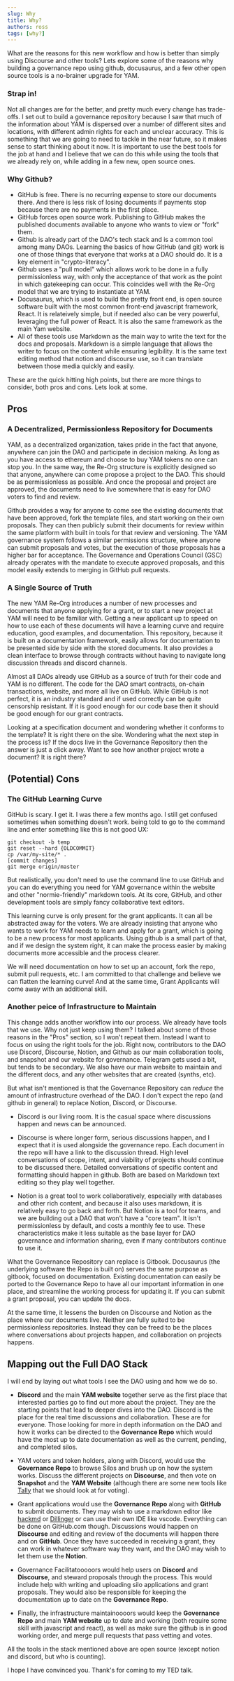 ```yaml
---
slug: Why
title: Why?
authors: ross
tags: [why?]
---
```


What are the reasons for this new workflow and how is better than simply using Discourse and other tools? Lets explore some of the reasons why building a governance repo using github, docusaurus, and a few other open source tools is a no-brainer upgrade for YAM.

### Strap in!

<!--truncate-->

Not all changes are for the better, and pretty much every change has trade-offs. I set out to build a governance repository because I saw that much of the information about YAM is dispersed over a number of different sites and locations, with different admin rights for each and unclear accuracy. This is something that we are going to need to tackle in the near future, so it makes sense to start thinking about it now. It is important to use the best tools for the job at hand and I believe that we can do this while using the tools that we already rely on, while adding in a few new, open source ones.

### Why Github?

- GitHub is free. There is no recurring expense to store our documents there. And there is less risk of losing documents if payments stop because there are no payments in the first place.
- GitHub forces open source work. Publishing to GitHub makes the published documents available to anyone who wants to view or "fork" them.
- Github is already part of the DAO's tech stack and is a common tool among many DAOs. Learning the basics of how GitHub (and git) work is one of those things that everyone that works at a DAO should do. It is a key element in "crypto-literacy".
- Github uses a "pull model" which allows work to be done in a fully permissionless way, with only the acceptance of that work as the point in which gatekeeping can occur. This coincides well with the Re-Org model that we are trying to instantiate at YAM.
- Docusaurus, which is used to build the pretty front end, is open source software built with the most common front-end javascript framework, React. It is relateively simple, but if needed also can be very powerful, leveraging the full power of React. It is also the same framework as the main Yam website.
- All of these tools use Markdown as the main way to write the text for the docs and proposals. Markdown is a simple language that allows the writer to focus on the content while ensuring legibility. It is the same text editing method that notion and discourse use, so it can translate between those media quickly and easily.

These are the quick hitting high points, but there are more things to consider, both pros and cons. Lets look at some.

## Pros

### A Decentralized, Permissionless Repository for Documents

YAM, as a decentralized organization, takes pride in the fact that anyone, anywhere can join the DAO and participate in decision making. As long as you have access to ethereum and choose to buy YAM tokens no one can stop you. In the same way, the Re-Org structure is explicitly designed so that anyone, anywhere can come propose a project to the DAO. This should be as permissionless as possible. And once the proposal and project are approved, the documents need to live somewhere that is easy for DAO voters to find and review.

Github provides a way for anyone to come see the existing documents that have been approved, fork the template files, and start working on their own proposals. They can then publicly submit their documents for review within the same platform with built in tools for that review and versioning. The YAM governance system follows a similar permissions structure, where anyone can submit proposals and votes, but the execution of those proposals has a higher bar for acceptance. The Governance and Operations Council (GSC) already operates with the mandate to execute approved proposals, and this model easily extends to merging in GitHub pull requests.

### A Single Source of Truth

The new YAM Re-Org introduces a number of new processes and documents that anyone applying for a grant, or to start a new project at YAM will need to be familiar with. Getting a new applicant up to speed on how to use each of these documents will have a learning curve and require education, good examples, and documentation. This repository, because it is built on a documentation framework, easily allows for documentation to be presented side by side with the stored documents. It also provides a clean interface to browse through contracts without having to navigate long discussion threads and discord channels.

Almost all DAOs already use GitHub as a source of truth for their code and YAM is no different. The code for the DAO smart contracts, on-chain transactions, website, and more all live on GitHub. While GitHub is not perfect, it is an industry standard and if used correctly can be quite censorship resistant. If it is good enough for our code base then it should be good enough for our grant contracts.

Looking at a specification document and wondering whether it conforms to the template? It is right there on the site. Wondering what the next step in the process is? If the docs live in the Governance Repository then the answer is just a click away. Want to see how another project wrote a document? It is right there?

## (Potential) Cons

### The GitHub Learning Curve

GitHub is scary. I get it. I was there a few months ago. I still get confused sometimes when something doesn't work. being told to go to the command line and enter something like this is not good UX:

```
git checkout -b temp
git reset --hard {OLDCOMMIT}
cp /var/my-site/* .
[commit changes]
git merge origin/master
```

But realistically, you don't need to use the command line to use GitHub and you can do everything you need for YAM governance within the website and other "normie-friendly" markdown tools. At its core, GitHub, and other development tools are simply fancy collaborative text editors. 

This learning curve is only present for the grant applicants. It can all be abstracted away for the voters. We are already insisting that anyone who wants to work for YAM needs to learn and apply for a grant, which is going to be a new process for most applicants. Using github is a small part of that, and if we design the system right, it can make the process easier by making documents more accessible and the process clearer.

We will need documentation on how to set up an account, fork the repo, submit pull requests, etc. I am committed to that challenge and believe we can flatten the learning curve! And at the same time, Grant Applicants will come away with an additional skill.

### Another peice of Infrastructure to Maintain

This change adds another workflow into our process. We already have tools that we use. Why not just keep using them? I talked about some of those reasons in the "Pros" section, so I won't repeat them. Instead I want to focus on using the right tools for the job. Right now, contributors to the DAO use Discord, Discourse, Notion, and Github as our main collaboration tools, and snapshot and our website for governance. Telegram gets used a bit, but tends to be secondary. We also have our main website to maintain and the different docs, and any other websites that are created (synths, etc).

But what isn't mentioned is that the Governance Repository can *reduce* the amount of infrastructure overhead of the DAO. I don't expect the repo (and github in general) to replace Notion, Discord, or Discourse. 

- Discord is our living room. It is the casual space where discussions happen and news can be announced.

- Discourse is where longer form, serious discussions happen, and I expect that it is used alongside the governance repo. Each document in the repo will have a link to the discussion thread. High level conversations of scope, intent, and viability of projects should continue to be discussed there. Detailed conversations of specific content and formatting should happen in github. Both are based on Markdown text editing so they play well together.

- Notion is a great tool to work collaboratively, especially with databases and other rich content, and because it also uses markdown, it is relatively easy to go back and forth. But Notion is a tool for teams, and we are building out a DAO that won't have a "core team". It isn't permissionless by default, and costs a monthly fee to use. These characteristics make it less suitable as the base layer for DAO governance and information sharing, even if many contributors continue to use it.

What the Governance Repository can replace is Gitbook. Docusaurus (the underlying software the Repo is built on) serves the same purpose as gitbook, focused on documentation. Existing documentation can easily be ported to the Governance Repo to have all our important information in one place, and streamline the working process for updating it. If you can submit a grant proposal, you can update the docs.

At the same time, it lessens the burden on Discourse and Notion as the place where our documents live. Neither are fully suited to be permissionless repositories. Instead they can be freed to be the places where conversations about projects happen, and collaboration on projects happens.

## Mapping out the Full DAO Stack

I will end by laying out what tools I see the DAO using and how we do so.

- **Discord** and the main **YAM website** together serve as the first place that interested parties go to find out more about the project. They are the starting points that lead to deeper dives into the DAO. Discord is the place for the real time discussions and collaboration. These are for everyone. Those looking for more in depth information on the DAO and how it works can be directed to the **Governance Repo** which would have the most up to date documentation as well as the current, pending, and completed silos.

- YAM voters and token holders, along with Discord, would use the **Governance Repo** to browse Silos and brush up on how the system works. Discuss the different projects on **Discourse**, and then vote on **Snapshot** and the **YAM Website** (although there are some new tools like [Tally](https://withtally.com) that we should look at for voting).

- Grant applications would use the **Governance Repo** along with **GitHub** to submit documents. They may wish to use a markdown editor like [hackmd](https://hackmd.io) or [Dillinger](https://dillinger.io/) or can use their own IDE like vscode. Everything can be done on GitHub.com though. Discussions would happen on **Discourse** and editing and review of the documents will happen there and on **GitHub**. Once they have succeeded in receiving a grant, they can work in whatever software way they want, and the DAO may wish to let them use the **Notion**.

- Governance Facilitatooooors would help users on **Discord** and **Discourse**, and steward proposals through the process. This would include help with writing and uploading silo applications and grant proposals. They would also be responsible for keeping the documentation up to date on the **Governance Repo**.

- Finally, the infrastructure maintainoooors would keep the **Governance Repo** and main **YAM website** up to date and working (both require some skill with javascript and react), as well as make sure the github is in good working order, and merge pull requests that pass vetting and votes. 

All the tools in the stack mentioned above are open source (except notion and discord, but who is counting). 

I hope I have convinced you. Thank's for coming to my TED talk.